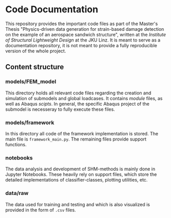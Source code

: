 # Code Documentation

This repository provides the important code files as part of the Master's Thesis "Physics-driven data generation for strain-based damage detection on the example of an aerospace sandwich structure", written at the *Institute of Structural Lightweight Design* at the JKU Linz.
It is meant to serve as a documentation repository, it is not meant to provide a fully reproducible version of the whole project.

## Content structure
### models/FEM_model
This directory holds all relevant code files regarding the creation and simulation of submodels and global loadcases.
It contains *module* files, as well as Abaqus *scipts*.
In general, the specific Abaqus project of the submodel is necesseray to fully execute these files.

### models/framework
In this directory all code of the framework implementation is stored.
The main file is `framework_main.py`. The remaining files provide support functions.

### notebooks
The data analysis and development of SHM-methods is mainly done in Jupyter Notebooks.
These heavily rely on support files, which store the detailed implementations of classifier-classes, plotting utilities, etc.

### data/raw
The data used for training and testing and which is also visualized is provided in the form of `.csv` files.
